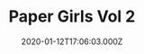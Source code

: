---
title: "Paper Girls Vol 2"
date: 2020-01-12T17:06:03.000Z
permalink: /almanac/books/2020-01-12-paper-girls-2/index.html
isbn13: 978-1632158956
---